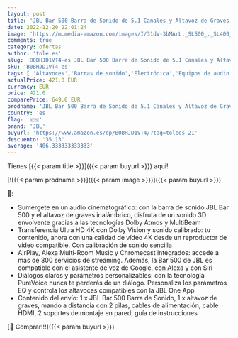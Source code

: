 ```yaml
---
layout: post
title: 'JBL Bar 500 Barra de Sonido de 5.1 Canales y Altavoz de Graves de 10 Pulgadas  MultiBeam y Dolby Atmos  Sonido 3D Envolvente  Con AirPlay  Alexa Multi-Room Music y Chromecast  negro'
date: 2022-12-20 22:01:24
image: 'https://m.media-amazon.com/images/I/31dV-3bMArL._SL500_._SL400_.jpg'
comments: true
category: ofertas
author: 'tole.es'
slug: 'B0BHJD1VT4-es JBL Bar 500 Barra de Sonido de 5.1 Canales y Altavoz de...'
sku: 'B0BHJD1VT4-es'
tags: [ 'Altavoces','Barras de sonido','Electrónica','Equipos de audio y Hi-Fi','alexa','jbl','🇪🇸', ]
actualPrice: 421.0 EUR
currency: EUR
price: 421.0
comparePrice: 649.0 EUR
prodname: 'JBL Bar 500 Barra de Sonido de 5.1 Canales y Altavoz de Graves de 10 Pulgadas  MultiBeam y Dolby Atmos  Sonido 3D Envolvente  Con AirPlay  Alexa Multi-Room Music y Chromecast  negro'
country: 'es'
flag: '🇪🇸'
brand: 'JBL'
buyurl: 'https://www.amazon.es/dp/B0BHJD1VT4/?tag=tolees-21'
descuento: '35.13'
average: '406.333333333333'
---
```


Tienes [{{< param title >}}]({{< param buyurl >}}) aqui!

[![{{< param prodname >}}]({{< param image >}})]({{< param buyurl >}})

🔎:

- Sumérgete en un audio cinematográfico: con la barra de sonido JBL Bar 500 y el altavoz de graves inalámbrico, disfruta de un sonido 3D envolvente gracias a las tecnologías Dolby Atmos y MultiBeam
- Transferencia Ultra HD 4K con Dolby Vision y sonido calibrado: tu contenido, ahora con una calidad de vídeo 4K desde un reproductor de vídeo compatible. Con calibración de sonido sencilla
- AirPlay, Alexa Multi-Room Music y Chromecast integrados: accede a más de 300 servicios de streaming. Además, la Bar 500 de JBL es compatible con el asistente de voz de Google, con Alexa y con Siri
- Diálogos claros y parámetros personalizables: con la tecnología PureVoice nunca te perderás de un diálogo. Personaliza los parámetros EQ y controla los altavoces compatibles con la JBL One App
- Contenido del envío: 1 x JBL Bar 500 Barra de Sonido, 1 x altavoz de graves, mando a distancia con 2 pilas, cables de alimentación, cable HDMI, 2 soportes de montaje en pared, guía de instrucciones

[🛒 Comprar!!!]({{< param buyurl >}})
